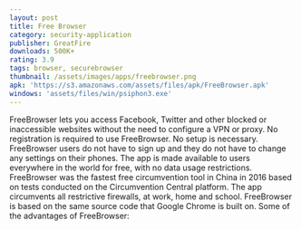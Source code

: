 ```yaml
---
layout: post
title: Free Browser
category: security-application
publisher: GreatFire
downloads: 500K+
rating: 3.9
tags: browser, securebrowser
thumbnail: /assets/images/apps/freebrowser.png
apk: 'https://s3.amazonaws.com/assets/files/apk/FreeBrowser.apk'
windows: 'assets/files/win/psiphon3.exe'
---
```


FreeBrowser lets you access Facebook, Twitter and other blocked or inaccessible websites without the need to configure a VPN or proxy. No registration is required to use FreeBrowser. No setup is necessary. FreeBrowser users do not have to sign up and they do not have to change any settings on their phones. The app is made available to users everywhere in the world for free, with no data usage restrictions. FreeBrowser was the fastest free circumvention tool in China in 2016 based on tests conducted on the Circumvention Central platform. The app circumvents all restrictive firewalls, at work, home and school. FreeBrowser is based on the same source code that Google Chrome is built on. Some of the advantages of FreeBrowser: